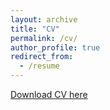 ```yaml
---
layout: archive
title: "CV"
permalink: /cv/
author_profile: true
redirect_from:
  - /resume
---
```


[Download CV here](http://raghavg97.github.io/files/Raghav_Academic_CV.pdf)
  


